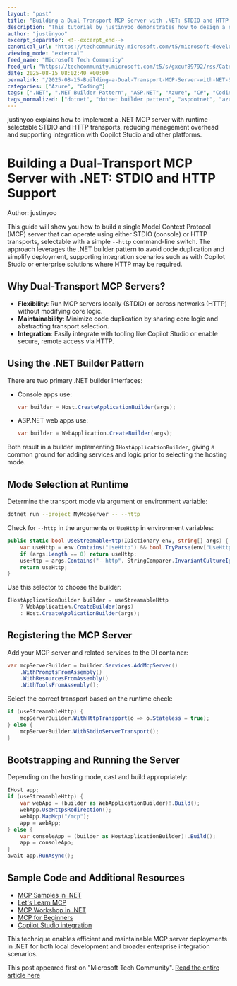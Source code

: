 ```yaml
---
layout: "post"
title: "Building a Dual-Transport MCP Server with .NET: STDIO and HTTP Support"
description: "This tutorial by justinyoo demonstrates how to design a single Model Context Protocol (MCP) server in .NET that supports both STDIO (console) and HTTP transports. The solution uses the .NET builder pattern, leveraging command-line arguments or environment variables to determine the hosting mode at runtime. The guide walks through using shared logic, minimizing code duplication, and applying conditional setup to create a versatile, manageable server deployment."
author: "justinyoo"
excerpt_separator: <!--excerpt_end-->
canonical_url: "https://techcommunity.microsoft.com/t5/microsoft-developer-community/one-mcp-server-two-transports-stdio-and-http/ba-p/4443915"
viewing_mode: "external"
feed_name: "Microsoft Tech Community"
feed_url: "https://techcommunity.microsoft.com/t5/s/gxcuf89792/rss/Category?category.id=Azure"
date: 2025-08-15 08:02:40 +00:00
permalink: "/2025-08-15-Building-a-Dual-Transport-MCP-Server-with-NET-STDIO-and-HTTP-Support.html"
categories: ["Azure", "Coding"]
tags: [".NET", ".NET Builder Pattern", "ASP.NET", "Azure", "C#", "Coding", "Command Line Arguments", "Community", "Copilot Studio", "Dependency Injection", "Environment Variables", "Host", "HostApplicationBuilder", "HTTP Transport", "IHost", "MCP", "Sample Applications", "Server Deployment", "STDIO Transport", "WebApplication", "WebApplicationBuilder"]
tags_normalized: ["dotnet", "dotnet builder pattern", "aspdotnet", "azure", "csharp", "coding", "command line arguments", "community", "copilot studio", "dependency injection", "environment variables", "host", "hostapplicationbuilder", "http transport", "ihost", "mcp", "sample applications", "server deployment", "stdio transport", "webapplication", "webapplicationbuilder"]
---
```


justinyoo explains how to implement a .NET MCP server with runtime-selectable STDIO and HTTP transports, reducing management overhead and supporting integration with Copilot Studio and other platforms.<!--excerpt_end-->

# Building a Dual-Transport MCP Server with .NET: STDIO and HTTP Support

Author: justinyoo

This guide will show you how to build a single Model Context Protocol (MCP) server that can operate using either STDIO (console) or HTTP transports, selectable with a simple `--http` command-line switch. The approach leverages the .NET builder pattern to avoid code duplication and simplify deployment, supporting integration scenarios such as with Copilot Studio or enterprise solutions where HTTP may be required.

## Why Dual-Transport MCP Servers?

- **Flexibility**: Run MCP servers locally (STDIO) or across networks (HTTP) without modifying core logic.
- **Maintainability**: Minimize code duplication by sharing core logic and abstracting transport selection.
- **Integration**: Easily integrate with tooling like Copilot Studio or enable secure, remote access via HTTP.

## Using the .NET Builder Pattern

There are two primary .NET builder interfaces:

- Console apps use:

  ```csharp
  var builder = Host.CreateApplicationBuilder(args);
  ```

- ASP.NET web apps use:

  ```csharp
  var builder = WebApplication.CreateBuilder(args);
  ```

Both result in a builder implementing `IHostApplicationBuilder`, giving a common ground for adding services and logic prior to selecting the hosting mode.

## Mode Selection at Runtime

Determine the transport mode via argument or environment variable:

```bash
dotnet run --project MyMcpServer -- --http
```

Check for `--http` in the arguments or `UseHttp` in environment variables:

```csharp
public static bool UseStreamableHttp(IDictionary env, string[] args) {
    var useHttp = env.Contains("UseHttp") && bool.TryParse(env["UseHttp"]?.ToString()?.ToLowerInvariant(), out var result) && result;
    if (args.Length == 0) return useHttp;
    useHttp = args.Contains("--http", StringComparer.InvariantCultureIgnoreCase);
    return useHttp;
}
```

Use this selector to choose the builder:

```csharp
IHostApplicationBuilder builder = useStreamableHttp
    ? WebApplication.CreateBuilder(args)
    : Host.CreateApplicationBuilder(args);
```

## Registering the MCP Server

Add your MCP server and related services to the DI container:

```csharp
var mcpServerBuilder = builder.Services.AddMcpServer()
    .WithPromptsFromAssembly()
    .WithResourcesFromAssembly()
    .WithToolsFromAssembly();
```

Select the correct transport based on the runtime check:

```csharp
if (useStreamableHttp) {
    mcpServerBuilder.WithHttpTransport(o => o.Stateless = true);
} else {
    mcpServerBuilder.WithStdioServerTransport();
}
```

## Bootstrapping and Running the Server

Depending on the hosting mode, cast and build appropriately:

```csharp
IHost app;
if (useStreamableHttp) {
    var webApp = (builder as WebApplicationBuilder)!.Build();
    webApp.UseHttpsRedirection();
    webApp.MapMcp("/mcp");
    app = webApp;
} else {
    var consoleApp = (builder as HostApplicationBuilder)!.Build();
    app = consoleApp;
}
await app.RunAsync();
```

## Sample Code and Additional Resources

- [MCP Samples in .NET](https://aka.ms/mcp/dotnet/samples)
- [Let's Learn MCP](https://aka.ms/letslearnmcp)
- [MCP Workshop in .NET](https://aka.ms/mcp-workshop/dotnet)
- [MCP for Beginners](https://aka.ms/mcp-for-beginners)
- [Copilot Studio integration](https://learn.microsoft.com/microsoft-copilot-studio/agent-extend-action-mcp)

This technique enables efficient and maintainable MCP server deployments in .NET for both local development and broader enterprise integration scenarios.

This post appeared first on "Microsoft Tech Community". [Read the entire article here](https://techcommunity.microsoft.com/t5/microsoft-developer-community/one-mcp-server-two-transports-stdio-and-http/ba-p/4443915)
